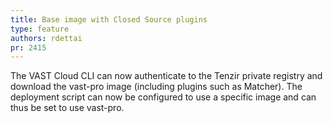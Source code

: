 ```yaml
---
title: Base image with Closed Source plugins
type: feature
authors: rdettai
pr: 2415
---
```


The VAST Cloud CLI can now authenticate to the Tenzir private registry and
download the vast-pro image (including plugins such as Matcher). The deployment
script can now be configured to use a specific image and can thus be set to use
vast-pro.
